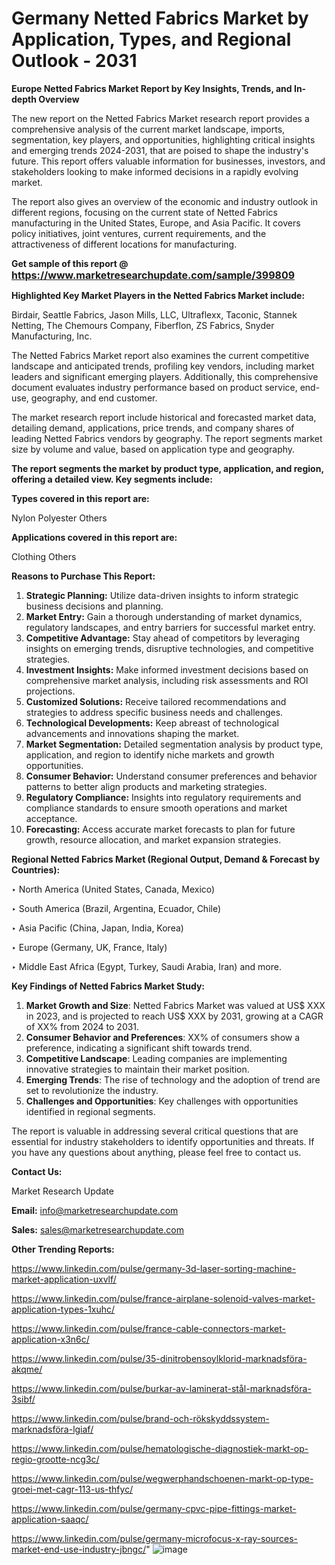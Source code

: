 # Germany Netted Fabrics Market by Application, Types, and Regional Outlook - 2031

<strong>Europe Netted Fabrics Market Report by Key Insights, Trends, and In-depth Overview</strong>

The new report on the Netted Fabrics Market research report provides a comprehensive analysis of the current market landscape, imports, segmentation, key players, and opportunities, highlighting critical insights and emerging trends 2024-2031,</strong> that are poised to shape the industry's future. This report offers valuable information for businesses, investors, and stakeholders looking to make informed decisions in a rapidly evolving market.

The report also gives an overview of the economic and industry outlook in different regions, focusing on the current state of Netted Fabrics manufacturing in the United States, Europe, and Asia Pacific. It covers policy initiatives, joint ventures, current requirements, and the attractiveness of different locations for manufacturing.

<strong>Get sample of this report @ <a href=https://www.marketresearchupdate.com/sample/399809><font size=3 color=#0000ff>https://www.marketresearchupdate.com/sample/399809</font></a></strong>

<strong>Highlighted Key Market Players in the Netted Fabrics Market include:</strong>

Birdair, Seattle Fabrics, Jason Mills, LLC, Ultraflexx, Taconic, Stannek Netting, The Chemours Company, Fiberflon, ZS Fabrics, Snyder Manufacturing, Inc.

The Netted Fabrics Market report also examines the current competitive landscape and anticipated trends, profiling key vendors, including market leaders and significant emerging players. Additionally, this comprehensive document evaluates industry performance based on product service, end-use, geography, and end customer.

The market research report include historical and forecasted market data, detailing demand, applications, price trends, and company shares of leading Netted Fabrics vendors by geography. The report segments market size by volume and value, based on application type and geography.

<strong>The report segments the market by product type, application, and region, offering a detailed view. Key segments include:</strong>

<strong>Types covered in this report are:</strong>

Nylon
Polyester
Others

<strong>Applications covered in this report are:</strong>

Clothing
Others

<strong>Reasons to Purchase This Report:</strong>
<ol>
  <li><strong>Strategic Planning:</strong> Utilize data-driven insights to inform strategic business decisions and planning.</li>
  <li><strong>Market Entry:</strong> Gain a thorough understanding of market dynamics, regulatory landscapes, and entry barriers for successful market entry.</li>
  <li><strong>Competitive Advantage:</strong> Stay ahead of competitors by leveraging insights on emerging trends, disruptive technologies, and competitive strategies.</li>
  <li><strong>Investment Insights:</strong> Make informed investment decisions based on comprehensive market analysis, including risk assessments and ROI projections.</li>
  <li><strong>Customized Solutions:</strong> Receive tailored recommendations and strategies to address specific business needs and challenges.</li>
  <li><strong>Technological Developments:</strong> Keep abreast of technological advancements and innovations shaping the market.</li>
  <li><strong>Market Segmentation:</strong> Detailed segmentation analysis by product type, application, and region to identify niche markets and growth opportunities.</li>
  <li><strong>Consumer Behavior:</strong> Understand consumer preferences and behavior patterns to better align products and marketing strategies.</li>
  <li><strong>Regulatory Compliance:</strong> Insights into regulatory requirements and compliance standards to ensure smooth operations and market acceptance.</li>
  <li><strong>Forecasting:</strong> Access accurate market forecasts to plan for future growth, resource allocation, and market expansion strategies.</li>
</ol>

<strong>Regional Netted Fabrics Market (Regional Output, Demand &amp; Forecast by Countries):</strong>

‣ North America (United States, Canada, Mexico)

‣ South America (Brazil, Argentina, Ecuador, Chile)

‣ Asia Pacific (China, Japan, India, Korea)

‣ Europe (Germany, UK, France, Italy)

‣ Middle East Africa (Egypt, Turkey, Saudi Arabia, Iran) and more.

<strong>Key Findings of Netted Fabrics Market Study:</strong>
<ol>
  <li><strong>Market Growth and Size</strong>: Netted Fabrics Market was valued at US$ XXX in 2023, and is projected to reach US$ XXX by 2031, growing at a CAGR of XX% from 2024 to 2031.</li>
  <li><strong>Consumer Behavior and Preferences</strong>: XX% of consumers show a preference, indicating a significant shift towards trend.</li>
  <li><strong>Competitive Landscape</strong>: Leading companies are implementing innovative strategies to maintain their market position.</li>
  <li><strong>Emerging Trends</strong>: The rise of technology and the adoption of trend are set to revolutionize the industry.</li>
  <li><strong>Challenges and Opportunities</strong>: Key challenges with opportunities identified in regional segments.</li>
</ol>

The report is valuable in addressing several critical questions that are essential for industry stakeholders to identify opportunities and threats. If you have any questions about anything, please feel free to contact us.

<strong>Contact Us:</strong>

Market Research Update

<strong>Email:</strong> info@marketresearchupdate.com

<strong>Sales:</strong> sales@marketresearchupdate.com

<strong>Other Trending Reports:</strong>

<a href=https://www.linkedin.com/pulse/germany-3d-laser-sorting-machine-market-application-uxvlf/>https://www.linkedin.com/pulse/germany-3d-laser-sorting-machine-market-application-uxvlf/</a>

<a href=https://www.linkedin.com/pulse/france-airplane-solenoid-valves-market-application-types-1xuhc/>https://www.linkedin.com/pulse/france-airplane-solenoid-valves-market-application-types-1xuhc/</a>

<a href=https://www.linkedin.com/pulse/france-cable-connectors-market-application-x3n6c/>https://www.linkedin.com/pulse/france-cable-connectors-market-application-x3n6c/</a>

<a href=https://www.linkedin.com/pulse/35-dinitrobensoylklorid-marknadsföra-akqme/>https://www.linkedin.com/pulse/35-dinitrobensoylklorid-marknadsföra-akqme/</a>

<a href=https://www.linkedin.com/pulse/burkar-av-laminerat-stål-marknadsföra-3sibf/>https://www.linkedin.com/pulse/burkar-av-laminerat-stål-marknadsföra-3sibf/</a>

<a href=https://www.linkedin.com/pulse/brand-och-rökskyddssystem-marknadsföra-lgiaf/>https://www.linkedin.com/pulse/brand-och-rökskyddssystem-marknadsföra-lgiaf/</a>

<a href=https://www.linkedin.com/pulse/hematologische-diagnostiek-markt-op-regio-grootte-ncg3c/>https://www.linkedin.com/pulse/hematologische-diagnostiek-markt-op-regio-grootte-ncg3c/</a>

<a href=https://www.linkedin.com/pulse/wegwerphandschoenen-markt-op-type-groei-met-cagr-113-us-thfyc/>https://www.linkedin.com/pulse/wegwerphandschoenen-markt-op-type-groei-met-cagr-113-us-thfyc/</a>

<a href=https://www.linkedin.com/pulse/germany-cpvc-pipe-fittings-market-application-saaqc/>https://www.linkedin.com/pulse/germany-cpvc-pipe-fittings-market-application-saaqc/</a>

<a href=https://www.linkedin.com/pulse/germany-microfocus-x-ray-sources-market-end-use-industry-jbngc/>https://www.linkedin.com/pulse/germany-microfocus-x-ray-sources-market-end-use-industry-jbngc/</a>"
![image](https://github.com/user-attachments/assets/2ee644c1-6b92-4c0c-8f4d-0e91f89fe186)
